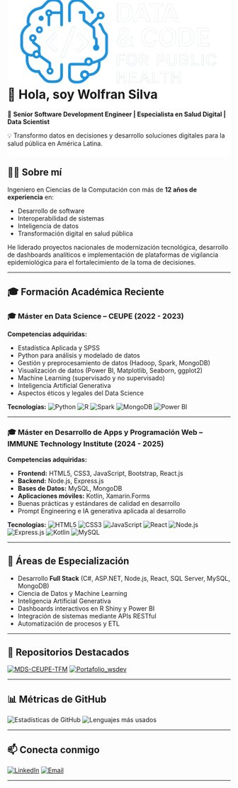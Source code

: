 <p align="center" style="margin-top:-100px; margin-bottom:-100px;">
  <img src="https://github.com/WnSg/WnSg/blob/main/logoWS_github.png" alt="Logo Data & Code" width="512" style="margin-top: -100px; margin-bottom: -100px;"/>
</p>



# 👋 Hola, soy Wolfran Silva
🚀 **Senior Software Development Engineer | Especialista en Salud Digital | Data Scientist**

💡 Transformo datos en decisiones y desarrollo soluciones digitales para la salud pública en América Latina.

---

## 🧑‍💻 Sobre mí
Ingeniero en Ciencias de la Computación con más de **12 años de experiencia** en:
- Desarrollo de software
- Interoperabilidad de sistemas
- Inteligencia de datos
- Transformación digital en salud pública  

He liderado proyectos nacionales de modernización tecnológica, desarrollo de dashboards analíticos e implementación de plataformas de vigilancia epidemiológica para el fortalecimiento de la toma de decisiones.

---

## 🎓 Formación Académica Reciente

### 🎓 Máster en Data Science – **CEUPE** (2022 - 2023)
**Competencias adquiridas:**
- Estadística Aplicada y SPSS
- Python para análisis y modelado de datos
- Gestión y preprocesamiento de datos (Hadoop, Spark, MongoDB)
- Visualización de datos (Power BI, Matplotlib, Seaborn, ggplot2)
- Machine Learning (supervisado y no supervisado)
- Inteligencia Artificial Generativa
- Aspectos éticos y legales del Data Science

**Tecnologías:**
![Python](https://img.shields.io/badge/Python-3776AB?logo=python&logoColor=white)
![R](https://img.shields.io/badge/R-276DC3?logo=r&logoColor=white)
![Spark](https://img.shields.io/badge/Apache%20Spark-E25A1C?logo=apachespark&logoColor=white)
![MongoDB](https://img.shields.io/badge/MongoDB-47A248?logo=mongodb&logoColor=white)
![Power BI](https://img.shields.io/badge/Power%20BI-F2C811?logo=power-bi&logoColor=black)

---

### 🎓 Máster en Desarrollo de Apps y Programación Web – **IMMUNE Technology Institute** (2024 - 2025)
**Competencias adquiridas:**
- **Frontend:** HTML5, CSS3, JavaScript, Bootstrap, React.js
- **Backend:** Node.js, Express.js
- **Bases de Datos:** MySQL, MongoDB
- **Aplicaciones móviles:** Kotlin, Xamarin.Forms
- Buenas prácticas y estándares de calidad en desarrollo
- Prompt Engineering e IA generativa aplicada al desarrollo

**Tecnologías:**
![HTML5](https://img.shields.io/badge/HTML5-E34F26?logo=html5&logoColor=white)
![CSS3](https://img.shields.io/badge/CSS3-1572B6?logo=css3&logoColor=white)
![JavaScript](https://img.shields.io/badge/JavaScript-F7DF1E?logo=javascript&logoColor=black)
![React](https://img.shields.io/badge/React-20232A?logo=react&logoColor=61DAFB)
![Node.js](https://img.shields.io/badge/Node.js-339933?logo=node.js&logoColor=white)
![Express.js](https://img.shields.io/badge/Express.js-000000?logo=express&logoColor=white)
![Kotlin](https://img.shields.io/badge/Kotlin-0095D5?logo=kotlin&logoColor=white)
![MySQL](https://img.shields.io/badge/MySQL-4479A1?logo=mysql&logoColor=white)

---

## 🚀 Áreas de Especialización
- Desarrollo **Full Stack** (C#, ASP.NET, Node.js, React, SQL Server, MySQL, MongoDB)
- Ciencia de Datos y Machine Learning
- Inteligencia Artificial Generativa
- Dashboards interactivos en R Shiny y Power BI
- Integración de sistemas mediante APIs RESTful
- Automatización de procesos y ETL

---

## 📌 Repositorios Destacados
[![MDS-CEUPE-TFM](https://github-readme-stats.vercel.app/api/pin/?username=WnSg&repo=MDS-CEUPE-TFM&theme=dark)](https://github.com/WnSg/MDS-CEUPE-TFM)
[![Portafolio_wsdev](https://github-readme-stats.vercel.app/api/pin/?username=WnSg&repo=Portafolio_wsdev&theme=dark)](https://github.com/WnSg/Portafolio_wsdev)

---

## 📊 Métricas de GitHub
![Estadísticas de GitHub](https://github-readme-stats.vercel.app/api?username=WnSg&show_icons=true&theme=dark)
![Lenguajes más usados](https://github-readme-stats.vercel.app/api/top-langs/?username=WnSg&layout=compact&theme=dark)

---

## 📫 Conecta conmigo
[![LinkedIn](https://img.shields.io/badge/LinkedIn-Wolfran_Silva-blue?logo=linkedin)](https://www.linkedin.com/in/wolfran-silva/)
[![Email](https://img.shields.io/badge/Email-Wolfran.Silva%40gmail.com-red?logo=gmail&logoColor=white)](mailto:Wolfran.Silva@gmail.com)

---

